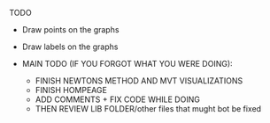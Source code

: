 TODO
- Draw points on the graphs
- Draw labels on the graphs

- MAIN TODO (IF YOU FORGOT WHAT YOU WERE DOING):
  - FINISH NEWTONS METHOD AND MVT VISUALIZATIONS
  - FINISH HOMPEAGE
  - ADD COMMENTS + FIX CODE WHILE DOING
  - THEN REVIEW LIB FOLDER/other files that mught bot be fixed
